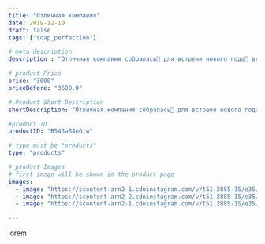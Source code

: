 ```yaml
---
title: "Отличная компания"
date: 2019-12-10
draft: false
tags: ["soap_perfection"]

# meta description
description : "Отличная компания собралась🌲 для встречи нового года🌲 все мыльные, красивые, нарядные. Ждут вас❤️"

# product Price
price: "3000"
priceBefore: "3600.0"

# Product Short Description
shortDescription: "Отличная компания собралась🌲 для встречи нового года🌲 все мыльные, красивые, нарядные. Ждут вас❤️"

#product ID
productID: "B543aB4nGtw"

# type must be "products"
type: "products"

# product Images
# first image will be shown in the product page
images:
  - image: "https://scontent-arn2-1.cdninstagram.com/v/t51.2885-15/e35/77273718_198222604535511_5920447052553945138_n.jpg?se=7&tp=1&_nc_ht=scontent-arn2-1.cdninstagram.com&_nc_cat=103&_nc_ohc=sQNandtDRVIAX-Wzo8P&oh=7c3af4deb1d189b6a3b46c3a39d72df2&oe=606BC4AE&ig_cache_key=MjE5NTc0ODQ5NzI4MjQwMzA0OQ%3D%3D.2"
  - image: "https://scontent-arn2-2.cdninstagram.com/v/t51.2885-15/e35/75496224_216723986017148_2142374831782066953_n.jpg?se=7&tp=1&_nc_ht=scontent-arn2-2.cdninstagram.com&_nc_cat=108&_nc_ohc=N_vdrzLrqsEAX8Ya1dn&oh=9d425e63a756523db18dcdeefdc5fe99&oe=606C1D6C&ig_cache_key=MjE5NTc0ODQ5NzI2NTYwMzEyMg%3D%3D.2"
  - image: "https://scontent-arn2-1.cdninstagram.com/v/t51.2885-15/e35/74990681_538065926776306_2120354024120213246_n.jpg?se=7&tp=1&_nc_ht=scontent-arn2-1.cdninstagram.com&_nc_cat=110&_nc_ohc=CP8eOlfiOt0AX90ca4H&oh=867fd32a804c5be85a5642b88d399189&oe=606B83F1&ig_cache_key=MjE5NTc0ODQ5NzI3NDA4MDQ4Nw%3D%3D.2"

---
```

lorem
